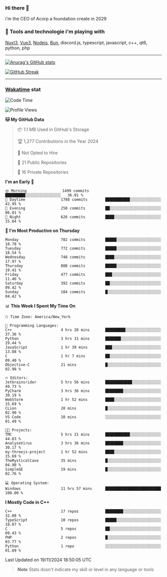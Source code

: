 ### Hi there 👋

i'm the CEO of Acorp a foundation create in 2029  

### 🧰 Tools and technologie i'm playing with

[Nuxt3](https://nuxt.com), [Vue3](https://vuejs.org/), [Nodejs](https://nodejs.org), [Bun](https://bun.sh/), discord.js, typescript, javascript, c++, qt6, python, php

---

[![Anurag's GitHub stats](https://github-readme-stats.vercel.app/api?username=ackimixs&show_icons=true&theme=github_dark&count_private=true)](https://www.ackimixs.xyz)

[![GitHub Streak](https://github-readme-streak-stats.herokuapp.com?user=Ackimixs&theme=github-dark-blue&date_format=j%20M%5B%20Y%5D&mode=weekly)](https://git.io/streak-stats)

---
 
 ### [Wakatime](https://wakatime.com/) stat

<!--START_SECTION:waka-->
![Code Time](http://img.shields.io/badge/Code%20Time-1%2C331%20hrs%2035%20mins-blue)

![Profile Views](http://img.shields.io/badge/Profile%20Views-1-blue)

**🐱 My GitHub Data** 

> 📦 1.1 MB Used in GitHub's Storage 
 > 
> 🏆 1,277 Contributions in the Year 2024
 > 
> 🚫 Not Opted to Hire
 > 
> 📜 21 Public Repositories 
 > 
> 🔑 16 Private Repositories 
 > 
**I'm an Early 🐤** 

```text
🌞 Morning                1499 commits        █████████░░░░░░░░░░░░░░░░   36.01 % 
🌆 Daytime                1788 commits        ███████████░░░░░░░░░░░░░░   42.95 % 
🌃 Evening                250 commits         ██░░░░░░░░░░░░░░░░░░░░░░░   06.01 % 
🌙 Night                  626 commits         ████░░░░░░░░░░░░░░░░░░░░░   15.04 % 
```
📅 **I'm Most Productive on Thursday** 

```text
Monday                   782 commits         █████░░░░░░░░░░░░░░░░░░░░   18.78 % 
Tuesday                  772 commits         █████░░░░░░░░░░░░░░░░░░░░   18.54 % 
Wednesday                748 commits         ████░░░░░░░░░░░░░░░░░░░░░   17.97 % 
Thursday                 808 commits         █████░░░░░░░░░░░░░░░░░░░░   19.41 % 
Friday                   477 commits         ███░░░░░░░░░░░░░░░░░░░░░░   11.46 % 
Saturday                 392 commits         ██░░░░░░░░░░░░░░░░░░░░░░░   09.42 % 
Sunday                   184 commits         █░░░░░░░░░░░░░░░░░░░░░░░░   04.42 % 
```


📊 **This Week I Spent My Time On** 

```text
🕑︎ Time Zone: America/New_York

💬 Programming Languages: 
C++                      4 hrs 28 mins       █████████░░░░░░░░░░░░░░░░   37.36 % 
Python                   3 hrs 31 mins       ███████░░░░░░░░░░░░░░░░░░   29.44 % 
JavaScript               1 hr 39 mins        ███░░░░░░░░░░░░░░░░░░░░░░   13.88 % 
C                        1 hr 7 mins         ██░░░░░░░░░░░░░░░░░░░░░░░   09.40 % 
Objective-C              21 mins             █░░░░░░░░░░░░░░░░░░░░░░░░   02.98 % 

🔥 Editors: 
Jetbrainsrider           5 hrs 56 mins       ████████████░░░░░░░░░░░░░   49.73 % 
PyCharm                  3 hrs 36 mins       ████████░░░░░░░░░░░░░░░░░   30.19 % 
WebStorm                 1 hr 52 mins        ████░░░░░░░░░░░░░░░░░░░░░   15.69 % 
CLion                    20 mins             █░░░░░░░░░░░░░░░░░░░░░░░░   02.90 % 
VS Code                  10 mins             ░░░░░░░░░░░░░░░░░░░░░░░░░   01.49 % 

🐱‍💻 Projects: 
TMC                      5 hrs 21 mins       ███████████░░░░░░░░░░░░░░   44.83 % 
AnalyseVirus             3 hrs 36 mins       ████████░░░░░░░░░░░░░░░░░   30.17 % 
my-threejs-project       1 hr 52 mins        ████░░░░░░░░░░░░░░░░░░░░░   15.69 % 
TheMysticalCave          35 mins             █░░░░░░░░░░░░░░░░░░░░░░░░   04.90 % 
SimpleGE                 19 mins             █░░░░░░░░░░░░░░░░░░░░░░░░   02.76 % 

💻 Operating System: 
Windows                  11 hrs 57 mins      █████████████████████████   100.00 % 
```

**I Mostly Code in C++** 

```text
C++                      17 repos            ████████░░░░░░░░░░░░░░░░░   32.08 % 
TypeScript               10 repos            █████░░░░░░░░░░░░░░░░░░░░   18.87 % 
C                        5 repos             ██░░░░░░░░░░░░░░░░░░░░░░░   09.43 % 
PHP                      2 repos             █░░░░░░░░░░░░░░░░░░░░░░░░   03.77 % 
Python                   1 repo              ░░░░░░░░░░░░░░░░░░░░░░░░░   01.89 % 
```




 Last Updated on 19/11/2024 18:50:05 UTC
<!--END_SECTION:waka-->

> **Note**
> Stats dosn't indicate my skill or level in any language or tools

